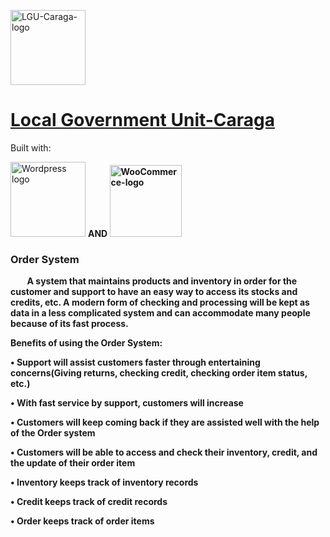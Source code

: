 
<td><p><a href="http://caraga.dilg.gov.ph/main/" target="_blank" rel="noopener noreferrer"><img height="120" src="https://upload.wikimedia.org/wikipedia/commons/thumb/c/c9/Department_of_the_Interior_and_Local_Government_%28DILG%29_Seal_-_Logo.svg/240px-Department_of_the_Interior_and_Local_Government_%28DILG%29_Seal_-_Logo.svg.png" alt="LGU-Caraga-logo"></td>
 <td><h1>Local Government Unit-Caraga</h1></a></p></td>

Built with:
<td><p><a href="https://wordpress.com/" target="_blank" rel="noopener noreferrer"><img height="120" src="https://upload.wikimedia.org/wikipedia/commons/9/93/Wordpress_Blue_logo.png" alt="Wordpress logo"></a></td>
  <td><b>AND<b></td> 
 <td> <a href="https://woocommerce.com/" target="_blank" rel="noopener noreferrer"><img height="115" src="https://www.pngkey.com/png/full/369-3690166_integrate-woocommerce-icons-for-work-experience.png" alt="WooCommerce-logo"></a></p></td>
 <h3>Order System</h3>
    <p> &nbsp; &nbsp; &nbsp; &nbsp; A system that maintains products and inventory in order for the customer and support to have an easy way to access its stocks and credits, etc. A modern form of checking and processing will be kept as data in a less complicated system and can accommodate many people because of its fast process.</p>
  <p><b>Benefits of using the Order System:</b></p> 
    <p>• Support will assist customers faster through entertaining concerns(Giving returns, checking credit, checking order item status, etc.)</p>
    <p>• With fast service by support, customers will increase</p>
    <p>• Customers will keep coming back if they are assisted well with the help of the Order system</p>
    <p>• Customers will be able to access and check their inventory, credit, and the update of their order item</p>
    <p>• Inventory keeps track of inventory records</p>
    <p>• Credit keeps track of credit records</p>
    <p>• Order keeps track of order items</p>
   
   
    
    

